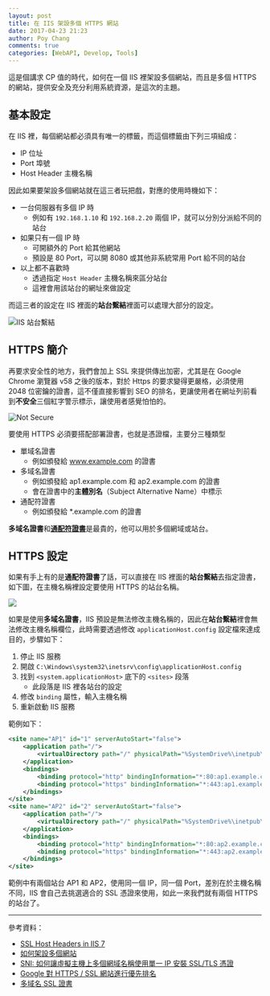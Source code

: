 ```yaml
---
layout: post
title: 在 IIS 架設多個 HTTPS 網站
date: 2017-04-23 21:23
author: Poy Chang
comments: true
categories: [WebAPI, Develop, Tools]
---
```

這是個講求 CP 值的時代，如何在一個 IIS 裡架設多個網站，而且是多個 HTTPS 的網站，提供安全及充分利用系統資源，是這次的主題。

## 基本設定

在 IIS 裡，每個網站都必須具有唯一的標籤，而這個標籤由下列三項組成：

* IP 位址
* Port 埠號
* Host Header 主機名稱

因此如果要架設多個網站就在這三者玩把戲，對應的使用時機如下：

* 一台伺服器有多個 IP 時
	* 例如有 `192.168.1.10` 和 `192.168.2.20` 兩個 IP，就可以分別分派給不同的站台
* 如果只有一個 IP 時
	* 可開額外的 Port 給其他網站
	* 預設是 80 Port，可以開 8080 或其他非系統常用 Port 給不同的站台
* 以上都不喜歡時
	* 透過指定 `Host Header` 主機名稱來區分站台
	* 這裡會用該站台的網址來做設定

而這三者的設定在 IIS 裡面的**站台繫結**裡面可以處理大部分的設定。

![IIS 站台繫結](http://i.imgur.com/dWxV46U.png)

## HTTPS 簡介

再要求安全性的地方，我們會加上 SSL 來提供傳出加密，尤其是在 Google Chrome 瀏覽器 v58 之後的版本，對於 Https 的要求變得更嚴格，必須使用 2048 位密鑰的證書，這不僅直接影響到 SEO 的排名，更讓使用者在網址列前看到**不安全**三個紅字警示標示，讓使用者感覺怕怕的。

![Not Secure](http://i.imgur.com/tSjeyhn.png)

要使用 HTTPS 必須要搭配部署證書，也就是憑證檔，主要分三種類型

* 單域名證書
	* 例如頒發給 www.example.com 的證書
* 多域名證書
	* 例如頒發給 ap1.example.com 和 ap2.example.com 的證書
	* 會在證書中的**主體別名**（Subject Alternative Name）中標示
* 通配符證書
	* 例如頒發給 *.example.com 的證書

**多域名證書**和[**通配符證書**](https://zh.wikipedia.org/zh-tw/%E9%80%9A%E9%85%8D%E7%AC%A6%E8%AF%81%E4%B9%A6)是最貴的，他可以用於多個網域或站台。

## HTTPS 設定

如果有手上有的是**通配符證書**了話，可以直接在 IIS 裡面的**站台繫結**去指定證書，如下圖，在主機名稱裡設定要使用 HTTPS 的站台名稱。

![](http://i.imgur.com/cYOWEvG.png)

如果是使用**多域名證書**，IIS 預設是無法修改主機名稱的，因此在**站台繫結**裡會無法修改主機名稱欄位，此時需要透過修改 `applicationHost.config` 設定檔來達成目的，步驟如下：

1. 停止 IIS 服務
2. 開啟 `C:\Windows\system32\inetsrv\config\applicationHost.config`
3. 找到 `<system.applicationHost>` 底下的 `<sites>` 段落
	* 此段落是 IIS 裡各站台的設定
4. 修改 `binding` 屬性，輸入主機名稱
5. 重新啟動 IIS 服務

範例如下：

```xml
<site name="AP1" id="1" serverAutoStart="false">
    <application path="/">
        <virtualDirectory path="/" physicalPath="%SystemDrive%\inetpub\ap1" />
    </application>
    <bindings>
        <binding protocol="http" bindingInformation="*:80:ap1.example.com" />
        <binding protocol="https" bindingInformation="*:443:ap1.example.com" />
    </bindings>
</site>
<site name="AP2" id="2" serverAutoStart="false">
    <application path="/">
        <virtualDirectory path="/" physicalPath="%SystemDrive%\inetpub\ap2" />
    </application>
    <bindings>
        <binding protocol="http" bindingInformation="*:80:ap2.example.com" />
        <binding protocol="https" bindingInformation="*:443:ap2.example.com" />
    </bindings>
</site>
```

範例中有兩個站台 AP1 和 AP2，使用同一個 IP，同一個 Port，差別在於主機名稱不同，IIS 會自己去挑選適合的 SSL 憑證來使用，如此一來我們就有兩個 HTTPS 的站台了。

----------

參考資料：

* [SSL Host Headers in IIS 7](https://www.sslshopper.com/article-ssl-host-headers-in-iis-7.html)
* [如何架設多個網站](https://shazi.info/iis7-%E5%A6%82%E4%BD%95%E6%9E%B6%E8%A8%AD%E5%A4%9A%E5%80%8B%E7%B6%B2%E7%AB%99/)
* [SNI: 如何讓虛擬主機上多個網域名稱使用單一 IP 安裝 SSL/TLS 憑證](https://blog.pumo.com.tw/archives/815)
* [Google 對 HTTPS / SSL 網站進行優先排名](https://kknews.cc/tech/vm3z4lq.html)
* [多域名 SSL 證書](http://www.baike.com/wiki/%E5%A4%9A%E5%9F%9F%E5%90%8DSSL%E8%AF%81%E4%B9%A6)
